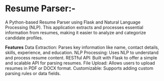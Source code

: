 **<h1>Resume Parser:-</h1>**
A Python-based Resume Parser using Flask and Natural Language Processing (NLP). This application extracts and processes essential information from resumes, making it easier to analyze and categorize candidate profiles.

**Features**
Data Extraction: Parses key information like name, contact details, skills, experience, and education.
NLP Processing: Uses NLP to understand and process resume content.
RESTful API: Built with Flask to offer a simple and scalable API for parsing resumes.
File Upload: Allows users to upload resumes in PDF or DOCX format.
Customizable: Supports adding custom parsing rules or data fields.
